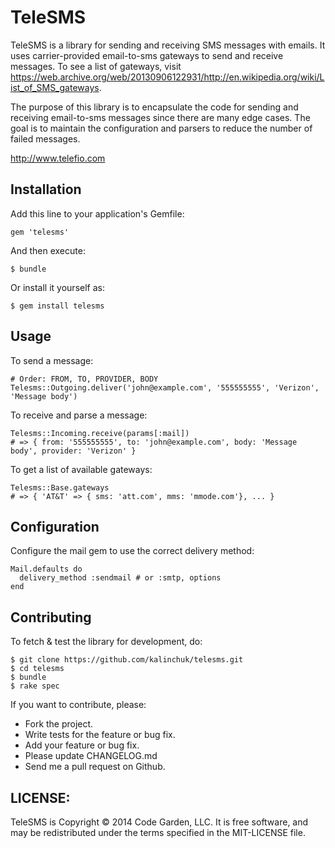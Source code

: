 # TeleSMS

TeleSMS is a library for sending and receiving SMS messages with emails.
It uses carrier-provided email-to-sms gateways to send and receive messages.
To see a list of gateways, visit https://web.archive.org/web/20130906122931/http://en.wikipedia.org/wiki/List_of_SMS_gateways.

The purpose of this library is to encapsulate the code for sending and receiving 
email-to-sms messages since there are many edge cases. The goal is to maintain
the configuration and parsers to reduce the number of failed messages.

http://www.telefio.com

## Installation

Add this line to your application's Gemfile:

    gem 'telesms'

And then execute:

    $ bundle

Or install it yourself as:

    $ gem install telesms

## Usage

To send a message:

    # Order: FROM, TO, PROVIDER, BODY
    Telesms::Outgoing.deliver('john@example.com', '555555555', 'Verizon', 'Message body')

To receive and parse a message:

    Telesms::Incoming.receive(params[:mail])
    # => { from: '555555555', to: 'john@example.com', body: 'Message body', provider: 'Verizon' }

To get a list of available gateways:

    Telesms::Base.gateways
    # => { 'AT&T' => { sms: 'att.com', mms: 'mmode.com'}, ... }

## Configuration

Configure the mail gem to use the correct delivery method:

    Mail.defaults do
      delivery_method :sendmail # or :smtp, options
    end

## Contributing

To fetch & test the library for development, do:

    $ git clone https://github.com/kalinchuk/telesms.git
    $ cd telesms
    $ bundle
    $ rake spec

If you want to contribute, please:

  * Fork the project.
  * Write tests for the feature or bug fix.
  * Add your feature or bug fix.
  * Please update CHANGELOG.md
  * Send me a pull request on Github.

## LICENSE:

TeleSMS is Copyright © 2014 Code Garden, LLC. It is free software, and may be redistributed under the terms specified in the MIT-LICENSE file.